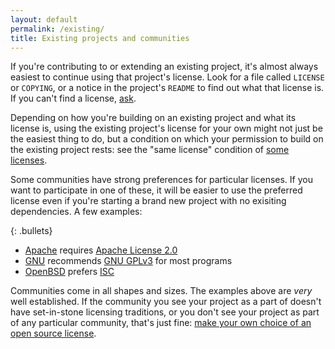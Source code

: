 ```yaml
---
layout: default
permalink: /existing/
title: Existing projects and communities
---
```


If you're contributing to or extending an existing project, it's almost always easiest to continue using that project's license. Look for a file called `LICENSE` or `COPYING`, or a notice in the project's `README` to find out what that license is. If you can't find a license, [ask](/no-license/#for-users).

Depending on how you're building on an existing project and what its license is, using the existing project's license for your own might not just be the easiest thing to do, but a condition on which your permission to build on the existing project rests: see the "same license" condition of [some licenses](/licenses/).

Some communities have strong preferences for particular licenses. If you want to participate in one of these, it will be easier to use the preferred license even if you're starting a brand new project with no exisiting dependencies. A few examples:

{: .bullets}

* [Apache](https://www.apache.org/licenses/) requires [Apache License 2.0](/licenses/apache-2.0/)
* [GNU](https://www.gnu.org/licenses/license-recommendations.html) recommends [GNU GPLv3](/licenses/gpl-3.0/) for most programs
* [OpenBSD](http://www.openbsd.org/policy.html) prefers [ISC](/licenses/isc/)

Communities come in all shapes and sizes. The examples above are *very* well established. If the community you see your project as a part of doesn't have set-in-stone licensing traditions, or you don't see your project as part of any particular community, that's just fine: [make your own choice of an open source license](/).
